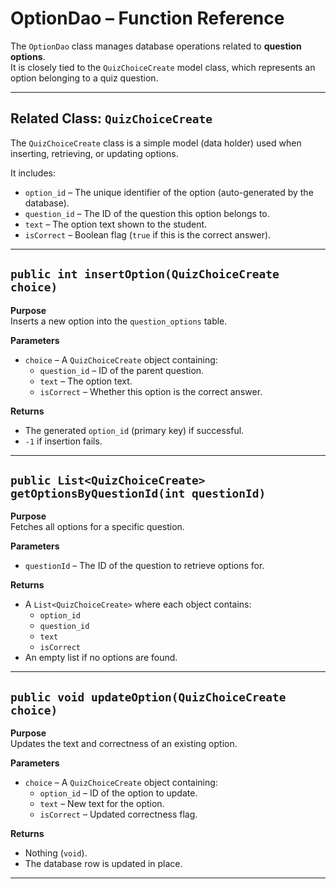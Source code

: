 # OptionDao – Function Reference

The `OptionDao` class manages database operations related to **question options**.  
It is closely tied to the `QuizChoiceCreate` model class, which represents an option belonging to a quiz question.

---

## Related Class: `QuizChoiceCreate`

The `QuizChoiceCreate` class is a simple model (data holder) used when inserting, retrieving, or updating options.

It includes:
- `option_id` – The unique identifier of the option (auto-generated by the database).
- `question_id` – The ID of the question this option belongs to.
- `text` – The option text shown to the student.
- `isCorrect` – Boolean flag (`true` if this is the correct answer).

---

## `public int insertOption(QuizChoiceCreate choice)`

**Purpose**  
Inserts a new option into the `question_options` table.

**Parameters**
- `choice` – A `QuizChoiceCreate` object containing:
  - `question_id` – ID of the parent question.
  - `text` – The option text.
  - `isCorrect` – Whether this option is the correct answer.

**Returns**
- The generated `option_id` (primary key) if successful.
- `-1` if insertion fails.

---

## `public List<QuizChoiceCreate> getOptionsByQuestionId(int questionId)`

**Purpose**  
Fetches all options for a specific question.

**Parameters**
- `questionId` – The ID of the question to retrieve options for.

**Returns**
- A `List<QuizChoiceCreate>` where each object contains:
  - `option_id`
  - `question_id`
  - `text`
  - `isCorrect`
- An empty list if no options are found.

---

## `public void updateOption(QuizChoiceCreate choice)`

**Purpose**  
Updates the text and correctness of an existing option.

**Parameters**
- `choice` – A `QuizChoiceCreate` object containing:
  - `option_id` – ID of the option to update.
  - `text` – New text for the option.
  - `isCorrect` – Updated correctness flag.

**Returns**
- Nothing (`void`).
- The database row is updated in place.

---
